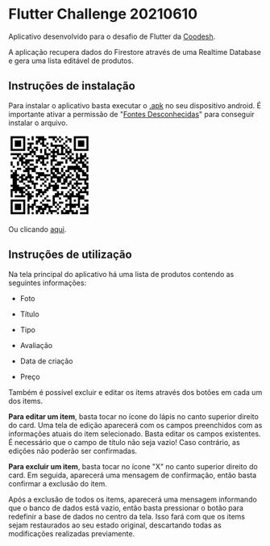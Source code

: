 # Flutter Challenge 20210610

Aplicativo desenvolvido para o desafio de Flutter da [Coodesh](https://coodesh.com/). 

A aplicação recupera dados do Firestore através de uma Realtime Database e gera uma lista editável de produtos.

## Instruções de instalação

Para instalar o aplicativo basta executar o [.apk](https://drive.google.com/file/d/133BKzadSasrDzalH6f1bsYyGJfn5PVoo/view?usp=sharing) no seu dispositivo android. É importante ativar a permissão de "[Fontes Desconhecidas](https://www.tudocelular.com/curiosidade/noticias/n139751/como-instalar-apps-fontes-desconhecidas-android.html)" para conseguir instalar o arquivo.

<img title="" src="assets/qrcode.png" alt="QR code para Download" width="163" data-align="center">

Ou clicando [aqui](https://drive.google.com/file/d/133BKzadSasrDzalH6f1bsYyGJfn5PVoo/view?usp=sharing).

## Instruções de utilização

Na tela principal do aplicativo há uma lista de produtos contendo as seguintes informações:

- Foto

- Título

- Tipo

- Avaliação

- Data de criação

- Preço

Também é possível excluir e editar os items através dos botões em cada um dos items.

**Para editar um item**, basta tocar no ícone do lápis no canto superior direito do card. Uma tela de edição aparecerá com os campos preenchidos com as informações atuais do item selecionado. Basta editar os campos existentes. É necessário que o campo de título não seja vazio! Caso contrário, as edições não poderão ser confirmadas.

**Para excluir um item**, basta tocar no ícone "X" no canto superior direito do card. Em seguida, aparecerá uma mensagem de confirmação, então basta confirmar a exclusão do item. 

Após a exclusão de todos os items, aparecerá uma mensagem informando que o banco de dados está vazio, então basta pressionar o botão para redefinir a base de dados no centro da tela. Isso fará com que os items sejam restaurados ao seu estado original, descartando todas as modificações realizadas previamente.

